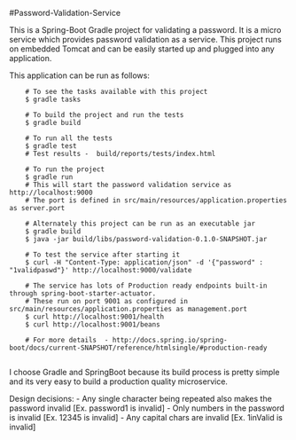 #Password-Validation-Service

This is a Spring-Boot Gradle project for validating a password. 
It is a micro service which provides password validation as a service. 
This project runs on embedded Tomcat and can be easily started up and plugged into any application. 

This application can be run as follows:

```
    # To see the tasks available with this project
    $ gradle tasks 
    
    # To build the project and run the tests
    $ gradle build 
    
    # To run all the tests 
    $ gradle test
    # Test results -  build/reports/tests/index.html
    
    # To run the project
    $ gradle run   
    # This will start the password validation service as http://localhost:9000
    # The port is defined in src/main/resources/application.properties as server.port
    
    # Alternately this project can be run as an executable jar
    $ gradle build
    $ java -jar build/libs/password-validation-0.1.0-SNAPSHOT.jar
    
    # To test the service after starting it
    $ curl -H "Content-Type: application/json" -d '{"password" : "1validpaswd"}' http://localhost:9000/validate
    
    # The service has lots of Production ready endpoints built-in through spring-boot-starter-actuator.
    # These run on port 9001 as configured in src/main/resources/application.properties as management.port
    $ curl http://localhost:9001/health
    $ curl http://localhost:9001/beans
    
    # For more details  - http://docs.spring.io/spring-boot/docs/current-SNAPSHOT/reference/htmlsingle/#production-ready
     
```

I choose Gradle and SpringBoot because its build process is pretty simple and its very easy to build a production quality microservice.

Design decisions:
    - Any single character being repeated also makes the password invalid [Ex. password1 is invalid]
    - Only numbers in the password is invalid [Ex. 12345 is invalid]
    - Any capital chars are invalid [Ex. 1inValid is invalid]

  